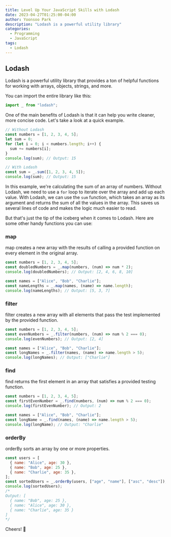 ```yaml
---
title: Level Up Your JavaScript Skills with Lodash
date: 2023-04-27T01:25:00-04:00
author: Yoonsoo Park
description: "Lodash is a powerful utility library"
categories:
  - Programming
  - JavaScript
tags:
  - Lodash
---
```


## Lodash

Lodash is a powerful utility library that provides a ton of helpful functions for working with arrays, objects, strings, and more.

You can import the entire library like this:

```javascript
import _ from "lodash";
```

One of the main benefits of Lodash is that it can help you write cleaner, more concise code. Let's take a look at a quick example.

```js
// Without Lodash
const numbers = [1, 2, 3, 4, 5];
let sum = 0;
for (let i = 0; i < numbers.length; i++) {
  sum += numbers[i];
}
console.log(sum); // Output: 15

// With Lodash
const sum = _.sum([1, 2, 3, 4, 5]);
console.log(sum); // Output: 15
```

In this example, we're calculating the sum of an array of numbers. Without Lodash, we need to use a `for` loop to iterate over the array and add up each value. With Lodash, we can use the `sum` function, which takes an array as its argument and returns the sum of all the values in the array. This saves us several lines of code and makes the logic much easier to read.

But that's just the tip of the iceberg when it comes to Lodash. Here are some other handy functions you can use:

### map

map creates a new array with the results of calling a provided function on every element in the original array.

```js
const numbers = [1, 2, 3, 4, 5];
const doubledNumbers = _.map(numbers, (num) => num * 2);
console.log(doubledNumbers); // Output: [2, 4, 6, 8, 10]

const names = ["Alice", "Bob", "Charlie"];
const nameLengths = _.map(names, (name) => name.length);
console.log(nameLengths); // Output: [5, 3, 7]
```

### filter

filter creates a new array with all elements that pass the test implemented by the provided function.

```js
const numbers = [1, 2, 3, 4, 5];
const evenNumbers = _.filter(numbers, (num) => num % 2 === 0);
console.log(evenNumbers); // Output: [2, 4]

const names = ["Alice", "Bob", "Charlie"];
const longNames = _.filter(names, (name) => name.length > 5);
console.log(longNames); // Output: ["Charlie"]
```

### find

find returns the first element in an array that satisfies a provided testing function.

```js
const numbers = [1, 2, 3, 4, 5];
const firstEvenNumber = _.find(numbers, (num) => num % 2 === 0);
console.log(firstEvenNumber); // Output: 2

const names = ["Alice", "Bob", "Charlie"];
const longName = _.find(names, (name) => name.length > 5);
console.log(longName); // Output: "Charlie"
```

### orderBy

orderBy sorts an array by one or more properties.

```js
const users = [
  { name: "Alice", age: 30 },
  { name: "Bob", age: 25 },
  { name: "Charlie", age: 35 },
];
const sortedUsers = _.orderBy(users, ["age", "name"], ["asc", "desc"]);
console.log(sortedUsers);
/*
Output: [
  { name: "Bob", age: 25 },
  { name: "Alice", age: 30 },
  { name: "Charlie", age: 35 }
]
*/
```

Cheers! 🍺
